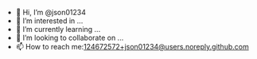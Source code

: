 - 👋 Hi, I’m @json01234
- 👀 I’m interested in ...
- 🌱 I’m currently learning ...
- 💞️ I’m looking to collaborate on ...
- 📫 How to reach me:124672572+json01234@users.noreply.github.com
<!---
json01234/json01234 is a ✨ special ✨ repository because its `README.md` (this file) appears on your GitHub profile.
You can click the Preview link to take a look at your changes.
--->
